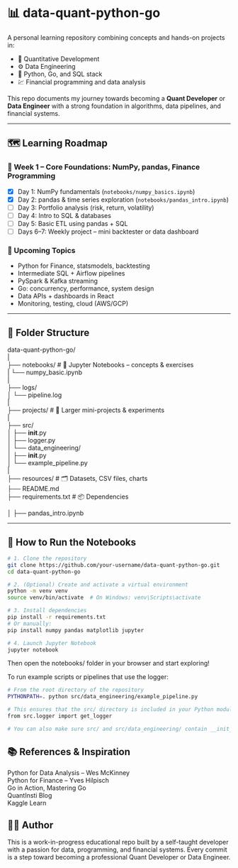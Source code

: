 # 📊 data-quant-python-go

A personal learning repository combining concepts and hands-on projects in:

- 🧠 Quantitative Development
- ⚙️ Data Engineering
- 🐍 Python, Go, and SQL stack
- 💹 Financial programming and data analysis

This repo documents my journey towards becoming a **Quant Developer** or **Data Engineer** with a strong foundation in algorithms, data pipelines, and financial systems.

---

## 🗺️ Learning Roadmap

### 📅 Week 1 – Core Foundations: NumPy, pandas, Finance Programming
- [x] Day 1: NumPy fundamentals (`notebooks/numpy_basics.ipynb`)
- [x] Day 2: pandas & time series exploration (`notebooks/pandas_intro.ipynb`)
- [ ] Day 3: Portfolio analysis (risk, return, volatility)
- [ ] Day 4: Intro to SQL & databases
- [ ] Day 5: Basic ETL using pandas + SQL
- [ ] Days 6–7: Weekly project – mini backtester or data dashboard

### 🔁 Upcoming Topics
- Python for Finance, statsmodels, backtesting
- Intermediate SQL + Airflow pipelines
- PySpark & Kafka streaming
- Go: concurrency, performance, system design
- Data APIs + dashboards in React
- Monitoring, testing, cloud (AWS/GCP)

---

## 📁 Folder Structure

data-quant-python-go/  
|  
├── notebooks/                      # 📓 Jupyter Notebooks – concepts & exercises    
|   └── numpy_basic.ipynb  
|  
├── logs/  
│   └── pipeline.log  
|  
├── projects/                      # 🚧 Larger mini-projects & experiments      
|  
├── src/  
│   ├── __init__.py             
│   ├── logger.py                
│   └── data_engineering/  
│       ├── __init__.py            
│       └── example_pipeline.py    
|  
├── resources/                     # 🗂️ Datasets, CSV files, charts    
├── README.md                   
├── requirements.txt               # 📦 Dependencies    

│     ├── pandas_intro.ipynb  

---

## 🚀 How to Run the Notebooks

```Bash
# 1. Clone the repository
git clone https://github.com/your-username/data-quant-python-go.git
cd data-quant-python-go

# 2. (Optional) Create and activate a virtual environment
python -m venv venv
source venv/bin/activate  # On Windows: venv\Scripts\activate

# 3. Install dependencies
pip install -r requirements.txt
# Or manually:
pip install numpy pandas matplotlib jupyter

# 4. Launch Jupyter Notebook
jupyter notebook
```
Then open the notebooks/ folder in your browser and start exploring!

To run example scripts or pipelines that use the logger:

```Bash
# From the root directory of the repository
PYTHONPATH=. python src/data_engineering/example_pipeline.py

# This ensures that the src/ directory is included in your Python module path, allowing correct imports like:
from src.logger import get_logger

# You can also make sure src/ and src/data_engineering/ contain __init__.py files (even empty) to treat them as Python packages.
```

## 📚 References & Inspiration
Python for Data Analysis – Wes McKinney  
Python for Finance – Yves Hilpisch  
Go in Action, Mastering Go  
QuantInsti Blog  
Kaggle Learn  

## 👨‍💻 Author
This is a work-in-progress educational repo built by a self-taught developer with a passion for data, programming, and financial systems. Every commit is a step toward becoming a professional Quant Developer or Data Engineer.